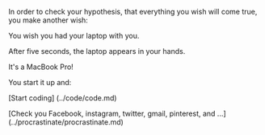 In order to check your hypothesis, that everything you wish will come true, you make another wish:

You wish you had your laptop with you.

After five seconds, the laptop appears in your hands.

It's a MacBook Pro!

You start it up and:

[Start coding] (../code/code.md)

[Check you Facebook, instagram, twitter, gmail, pinterest, and ...] (../procrastinate/procrastinate.md)